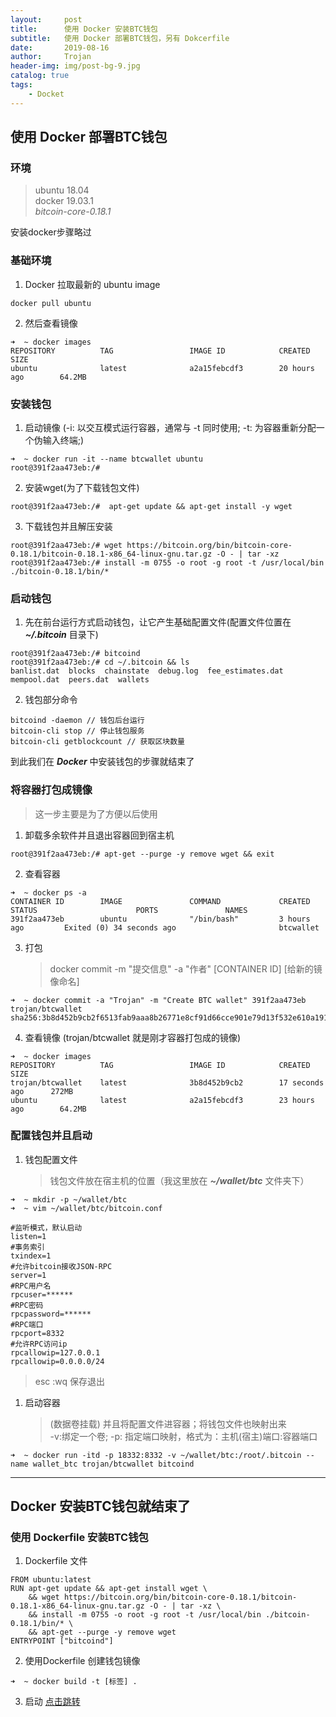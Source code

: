 ```yaml
---
layout:     post
title:      使用 Docker 安装BTC钱包
subtitle:   使用 Docker 部署BTC钱包，另有 Dokcerfile
date:       2019-08-16
author:     Trojan
header-img: img/post-bg-9.jpg
catalog: true
tags:
    - Docket
---
```


## 使用 Docker 部署BTC钱包

### **环境**
>  ubuntu 18.04  
>  docker 19.03.1  
>  *bitcoin-core-0.18.1*

安装docker步骤略过

### **基础环境**
1. Docker 拉取最新的 ubuntu image  

```
docker pull ubuntu 
```
 
2. 然后查看镜像   

```
➜  ~ docker images
REPOSITORY          TAG                 IMAGE ID            CREATED             SIZE
ubuntu              latest              a2a15febcdf3        20 hours ago        64.2MB
```   

### **安装钱包**   

1. 启动镜像 (-i: 以交互模式运行容器，通常与 -t 同时使用; -t: 为容器重新分配一个伪输入终端;)   

```
➜  ~ docker run -it --name btcwallet ubuntu
root@391f2aa473eb:/# 
```   

2. 安装wget(为了下载钱包文件)   

```
root@391f2aa473eb:/#  apt-get update && apt-get install -y wget
```   

3. 下载钱包并且解压安装   

```
root@391f2aa473eb:/# wget https://bitcoin.org/bin/bitcoin-core-0.18.1/bitcoin-0.18.1-x86_64-linux-gnu.tar.gz -O - | tar -xz
root@391f2aa473eb:/# install -m 0755 -o root -g root -t /usr/local/bin ./bitcoin-0.18.1/bin/*
```   

### **启动钱包**   

1. 先在前台运行方式启动钱包，让它产生基础配置文件(配置文件位置在  ***~/.bitcoin***  目录下)   

```
root@391f2aa473eb:/# bitcoind
root@391f2aa473eb:/# cd ~/.bitcoin && ls
banlist.dat  blocks  chainstate  debug.log  fee_estimates.dat  mempool.dat  peers.dat  wallets
```   

2. 钱包部分命令   

```
bitcoind -daemon // 钱包后台运行
bitcoin-cli stop // 停止钱包服务
bitcoin-cli getblockcount // 获取区块数量
```   

到此我们在 ***Docker*** 中安装钱包的步骤就结束了   


### **将容器打包成镜像**   

> 这一步主要是为了方便以后使用   
1. 卸载多余软件并且退出容器回到宿主机   

```
root@391f2aa473eb:/# apt-get --purge -y remove wget && exit
```   

2.  查看容器   

```
➜  ~ docker ps -a
CONTAINER ID        IMAGE               COMMAND             CREATED             STATUS                      PORTS               NAMES
391f2aa473eb        ubuntu              "/bin/bash"         3 hours ago         Exited (0) 34 seconds ago                       btcwallet
```   

3. 打包   

   > docker commit -m  "提交信息"   -a  "作者"   [CONTAINER ID]  [给新的镜像命名]   
   
```
➜  ~ docker commit -a "Trojan" -m "Create BTC wallet" 391f2aa473eb trojan/btcwallet
sha256:3b8d452b9cb2f6513fab9aaa8b26771e8cf91d66cce901e79d13f532e610a191
```   

4. 查看镜像 (trojan/btcwallet 就是刚才容器打包成的镜像)   

```
➜  ~ docker images
REPOSITORY          TAG                 IMAGE ID            CREATED             SIZE
trojan/btcwallet    latest              3b8d452b9cb2        17 seconds ago      272MB
ubuntu              latest              a2a15febcdf3        23 hours ago        64.2MB
```   

<span id="jump"></span>   

### **配置钱包并且启动**

1. 钱包配置文件  
   > 钱包文件放在宿主机的位置（我这里放在 ***~/wallet/btc*** 文件夹下）   
   
```
➜  ~ mkdir -p ~/wallet/btc
➜  ~ vim ~/wallet/btc/bitcoin.conf

#监听模式，默认启动
listen=1
#事务索引
txindex=1
#允许bitcoin接收JSON-RPC
server=1
#RPC用户名
rpcuser=******
#RPC密码
rpcpassword=******
#RPC端口
rpcport=8332
#允许RPC访问ip
rpcallowip=127.0.0.1
rpcallowip=0.0.0.0/24
```   

> esc :wq 保存退出   


1. 启动容器   

   > (数据卷挂载) 并且将配置文件进容器；将钱包文件也映射出来   
   >  -v:绑定一个卷; -p: 指定端口映射，格式为：主机(宿主)端口:容器端口   
   
```
➜  ~ docker run -itd -p 18332:8332 -v ~/wallet/btc:/root/.bitcoin --name wallet_btc trojan/btcwallet bitcoind
```   

---   
Docker 安装BTC钱包就结束了   
---   


### 使用 Dockerfile 安装BTC钱包   

1. Dockerfile 文件   

```
FROM ubuntu:latest
RUN apt-get update && apt-get install wget \
    && wget https://bitcoin.org/bin/bitcoin-core-0.18.1/bitcoin-0.18.1-x86_64-linux-gnu.tar.gz -O - | tar -xz \
    && install -m 0755 -o root -g root -t /usr/local/bin ./bitcoin-0.18.1/bin/* \
    && apt-get --purge -y remove wget
ENTRYPOINT ["bitcoind"]
```   

2. 使用Dockerfile 创建钱包镜像   

```
➜  ~ docker build -t [标签] .
```   

3. 启动 [点击跳转](#jump)

   

